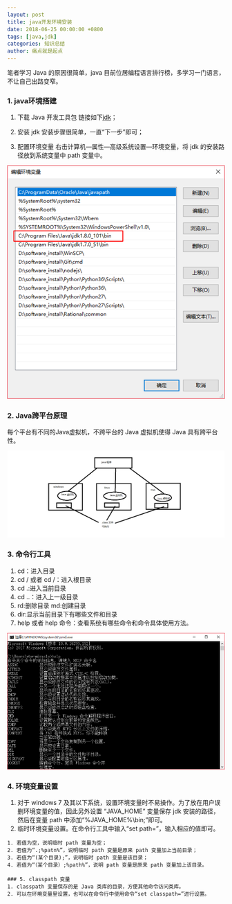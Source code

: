 ```yaml
---
layout: post
title: java开发环境安装
date: 2018-06-25 00:00:00 +0800
tags: [java,jdk]
categories: 知识总结
author: 痛点就是起点
---
```

笔者学习 Java 的原因很简单，java 目前位居编程语言排行榜，多学习一门语言，不让自己出路变窄。

### 1. java环境搭建
1. 下载 Java 开发工具包
链接如下[jdk](https://www.oracle.com/technetwork/java/javase/downloads/index.html)；

2. 安装 jdk
安装步骤很简单，一直“下一步”即可；

3. 配置环境变量
右击计算机—属性—高级系统设置—环境变量，将 jdk 的安装路径放到系统变量中 path 变量中。

![](/images/2018/T8EgHRSikOM5lREMwugQ1oxr.png)

### 2. Java跨平台原理
每个平台有不同的Java虚拟机，不跨平台的 Java 虚拟机使得 Java 具有跨平台性。

![](/images/2018/-A7BNAagY9tt_r8qU01RGVDZ.png)

### 3. 命令行工具
1. cd：进入目录
2. cd / 或者 cd /：进入根目录
3. cd .:进入当前目录
4. cd ..：进入上一级目录
5. rd:删除目录 md:创建目录
6. dir:显示当前目录下有哪些文件和目录
7. help 或者 help 命令：查看系统有哪些命令和命令具体使用方法。

![](/images/2018/5Mkn6WM0f_r4DowjChQY9j5Z.png)

### 4. 环境变量设置
1. 对于 windows 7 及其以下系统，设置环境变量时不易操作。为了放在用户误删环境变量的值，因此另外设置 “JAVA_HOME” 变量保存 jdk 安装的路径，然后在变量 path 中添加“%JAVA_HOME%\bin;”即可。
2. 临时环境变量设置。在命令行工具中输入“set path=”，输入相应的值即可。

```
1. 若值为空，说明临时 path 变量为空；
2. 若值为“.;%patn%”，说明临时 path 变量是原来 path 变量加上当前目录；
3. 若值为“(某个目录);”，说明临时 path 变量是该目录；
4. 若值为“（某个目录）;%path%”，说明 path 变量是原来 path 变量加上该目录。

### 5. classpath 变量
1. classpath 变量保存的是 Java 类库的目录，方便其他命令访问类库。
2. 可以在环境变量里设置，也可以在命令行中使用命令“set classpath=”进行设置。
```
